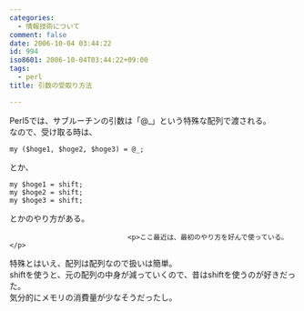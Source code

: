 ```yaml
---
categories:
  - 情報技術について
comment: false
date: 2006-10-04 03:44:22
id: 994
iso8601: 2006-10-04T03:44:22+09:00
tags:
  - perl
title: 引数の受取り方法

---
```


<div class="entry-body">
                                 <p>Perl5では、サブルーチンの引数は「@_」という特殊な配列で渡される。<br />
なので、受け取る時は、</p>

<pre><code>my ($hoge1, $hoge2, $hoge3) = @_;</code></pre>

<p>とか、</p>

<pre><code>my $hoge1 = shift;
my $hoge2 = shift;
my $hoge3 = shift;</code></pre>

<p>とかのやり方がある。</p>
                              
                                 <p>ここ最近は、最初のやり方を好んで使っている。</p>

<p>特殊とはいえ、配列は配列なので扱いは簡単。<br />
shiftを使うと、元の配列の中身が減っていくので、昔はshiftを使うのが好きだった。<br />
気分的にメモリの消費量が少なそうだったし。<br /></p>
                              </div>
    	